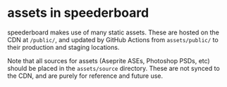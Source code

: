 # assets in speederboard

speederboard makes use of many static assets. These are hosted on the CDN at `/public/`, and updated by GitHub Actions
from `assets/public/` to their production and staging locations.

Note that all sources for assets (Aseprite ASEs, Photoshop PSDs, etc) should be placed in the `assets/source` directory.
These are not synced to the CDN, and are purely for reference and future use.
